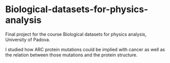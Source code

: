 # Biological-datasets-for-physics-analysis
Final project for the course Biological datasets for physics analysis, University of Padova.

I studied how ARC protein mutations could be implied with cancer as well as the relation between those mutations and the protein structure.
